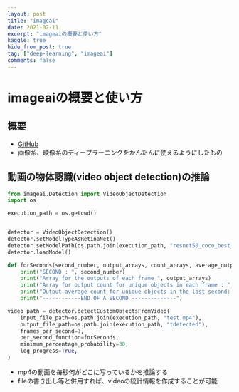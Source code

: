 ```yaml
---
layout: post
title: "imageai"
date: 2021-02-11
excerpt: "imageaiの概要と使い方"
kaggle: true
hide_from_post: true
tag: ["deep-learning", "imageai"]
comments: false
---
```


# imageaiの概要と使い方

## 概要
 - [GitHub](https://github.com/OlafenwaMoses/ImageAI)
 - 画像系、映像系のディープラーニングをかんたんに使えるようにしたもの


## 動画の物体認識(video object detection)の推論

```python
from imageai.Detection import VideoObjectDetection
import os

execution_path = os.getcwd()


detector = VideoObjectDetection()
detector.setModelTypeAsRetinaNet()
detector.setModelPath(os.path.join(execution_path, "resnet50_coco_best_v2.1.0.h5"))
detector.loadModel()

def forSeconds(second_number, output_arrays, count_arrays, average_output_count):
    print("SECOND : ", second_number)
    print("Array for the outputs of each frame ", output_arrays)
    print("Array for output count for unique objects in each frame : ", count_arrays)
    print("Output average count for unique objects in the last second: ", average_output_count)
    print("------------END OF A SECOND --------------")

video_path = detector.detectCustomObjectsFromVideo(
    input_file_path=os.path.join(execution_path, "test.mp4"),
    output_file_path=os.path.join(execution_path, "tdetected"),
    frames_per_second=1,
    per_second_function=forSeconds,
    minimum_percentage_probability=30,
    log_progress=True,
)
```

 - mp4の動画を毎秒何がどこに写っているかを推論する
 - fileの書き出し等と併用すれば、videoの統計情報を作成することが可能
